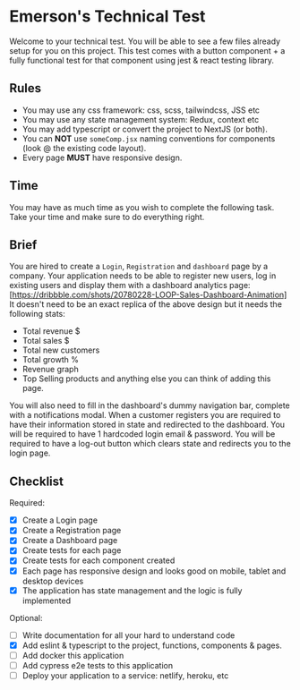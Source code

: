 # Emerson's Technical Test

Welcome to your technical test. You will be able to see a few files already setup for you on this project.
This test comes with a button component + a fully functional test for that component using jest & react testing library.

## Rules

- You may use any css framework: css, scss, tailwindcss, JSS etc
- You may use any state management system: Redux, context etc
- You may add typescript or convert the project to NextJS (or both).
- You can **NOT** use `someComp.jsx` naming conventions for components (look @ the existing code layout).
- Every page **MUST** have responsive design.

## Time

You may have as much time as you wish to complete the following task. Take your time and make sure to do everything right.

## Brief

You are hired to create a `Login`, `Registration` and `dashboard` page by a company.
Your application needs to be able to register new users, log in existing users and display them with a dashboard analytics page: [https://dribbble.com/shots/20780228-LOOP-Sales-Dashboard-Animation]
It doesn't need to be an exact replica of the above design but it needs the following stats:

- Total revenue $
- Total sales $
- Total new customers
- Total growth %
- Revenue graph
- Top Selling products
  and anything else you can think of adding this page.

You will also need to fill in the dashboard's dummy navigation bar, complete with a notifications modal.
When a customer registers you are required to have their information stored in state and redirected to the dashboard.
You will be required to have 1 hardcoded login email & password.
You will be required to have a log-out button which clears state and redirects you to the login page.

## Checklist

Required:

- [x] Create a Login page
- [x] Create a Registration page
- [x] Create a Dashboard page
- [x] Create tests for each page
- [x] Create tests for each component created
- [x] Each page has responsive design and looks good on mobile, tablet and desktop devices
- [x] The application has state management and the logic is fully implemented

Optional:

- [ ] Write documentation for all your hard to understand code
- [x] Add eslint & typescript to the project, functions, components & pages.
- [ ] Add docker this application
- [ ] Add cypress e2e tests to this application
- [ ] Deploy your application to a service: netlify, heroku, etc
